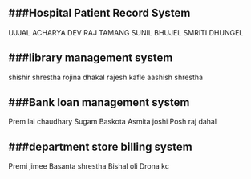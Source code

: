 ###Hospital Patient Record System
--------------------------------------------------------
UJJAL ACHARYA
DEV RAJ TAMANG
SUNIL BHUJEL
SMRITI DHUNGEL

###library management system
--------------------------------------------------------
shishir shrestha
rojina dhakal
rajesh kafle
aashish shrestha


###Bank loan management system
--------------------------------------------------------
Prem lal chaudhary
Sugam Baskota 
Asmita joshi
Posh raj dahal

###department store billing system
--------------------------------------------------------
Premi jimee
Basanta shrestha
Bishal oli
Drona kc





